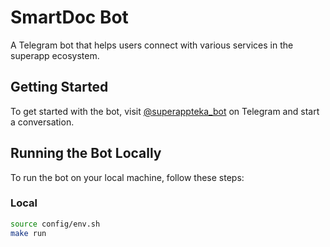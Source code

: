# SmartDoc Bot

A Telegram bot that helps users connect with various services in the superapp ecosystem.

## Getting Started

To get started with the bot, visit [@superappteka_bot](https://t.me/superappteka_bot) on Telegram and start a conversation.

## Running the Bot Locally

To run the bot on your local machine, follow these steps:

### Local

```bash
source config/env.sh
make run
```
